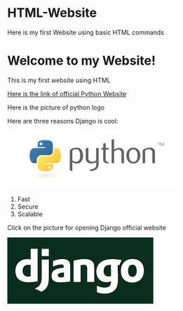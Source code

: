# HTML-Website
Here is my first Website using basic HTML commands
<!DOCTYPE html>
<html lang="en">
<head>
  <meta charset="UTF-8">
  <title>Website</title>
</head>
<body>
<h1>Welcome to my Website!</h1>
<p>This is my first website using HTML</p>
<a href="https://www.python.org/">
  Here is the link of official Python Website
</a>
<p>Here is the picture of python logo</p>
<p>Here are three reasons Django is cool:</p>
<img src="python.png">
<ol>
  <li>Fast</li>
  <li>Secure</li>
  <li>Scalable</li>
</ol>

<p>Click on the picture for opening Django official website </p>
<a href="https://www.djangoproject.com/">
  <img src="django.png">
</a>
</body>
</html>
